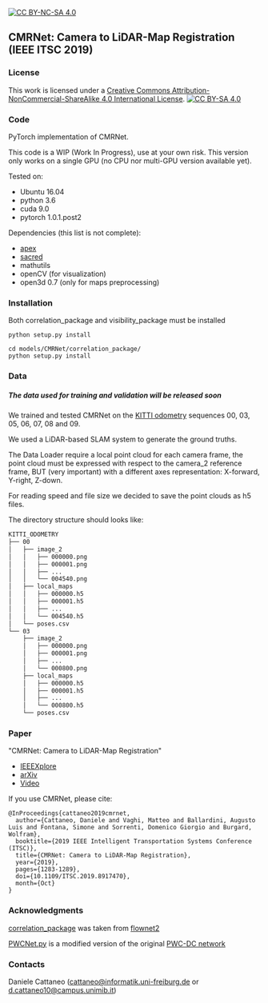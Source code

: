 [![CC BY-NC-SA 4.0][cc-by-sa-shield]][cc-by-sa]

## CMRNet: Camera to LiDAR-Map Registration (IEEE ITSC 2019)

### License
This work is licensed under a [Creative Commons Attribution-NonCommercial-ShareAlike 4.0 International License][cc-by-sa].
[![CC BY-SA 4.0][cc-by-sa-image]][cc-by-sa]

### Code
PyTorch implementation of CMRNet.

This code is a WIP (Work In Progress), use at your own risk.
This version only works on a single GPU (no CPU nor multi-GPU version available yet).

Tested on:
* Ubuntu 16.04
* python 3.6
* cuda 9.0
* pytorch 1.0.1.post2

Dependencies (this list is not complete):
* [apex](https://nvidia.github.io/apex/)
* [sacred](https://sacred.readthedocs.io/)
* mathutils
* openCV (for visualization)
* open3d 0.7 (only for maps preprocessing)

### Installation
Both correlation_package and visibility_package must be installed
```
python setup.py install
```
```
cd models/CMRNet/correlation_package/
python setup.py install
```

### Data
##### The data used for training and validation will be released soon

We trained and tested CMRNet on the [KITTI odometry](http://www.cvlibs.net/datasets/kitti/eval_odometry.php) sequences 00, 03, 05, 06, 07, 08 and 09.

We used a LiDAR-based SLAM system to generate the ground truths.

The Data Loader require a local point cloud for each camera frame, the point cloud must be expressed with respect to the camera_2 reference frame, BUT (very important) with a different axes representation: X-forward, Y-right, Z-down.

For reading speed and file size we decided to save the point clouds as h5 files.

The directory structure should looks like:
```bash
KITTI_ODOMETRY
├── 00
│   ├── image_2
│   │   ├── 000000.png
│   │   ├── 000001.png
│   │   ├── ...
│   │   └── 004540.png
│   ├── local_maps
│   │   ├── 000000.h5
│   │   ├── 000001.h5
│   │   ├── ...
│   │   └── 004540.h5
│   └── poses.csv
└── 03
    ├── image_2
    │   ├── 000000.png
    │   ├── 000001.png
    │   ├── ...
    │   └── 000800.png
    ├── local_maps
    │   ├── 000000.h5
    │   ├── 000001.h5
    │   ├── ...
    │   └── 000800.h5
    └── poses.csv

```

### Paper
"CMRNet: Camera to LiDAR-Map Registration"
* [IEEEXplore](https://ieeexplore.ieee.org/document/8917470)
* [arXiv](https://arxiv.org/abs/1906.10109)
* [Video](https://www.youtube.com/watch?v=ZFI_1HCo_J8)

If you use CMRNet, please cite:
```
@InProceedings{cattaneo2019cmrnet,
  author={Cattaneo, Daniele and Vaghi, Matteo and Ballardini, Augusto Luis and Fontana, Simone and Sorrenti, Domenico Giorgio and Burgard, Wolfram},
  booktitle={2019 IEEE Intelligent Transportation Systems Conference (ITSC)},
  title={CMRNet: Camera to LiDAR-Map Registration},
  year={2019},
  pages={1283-1289},
  doi={10.1109/ITSC.2019.8917470},
  month={Oct}
}
```

### Acknowledgments
[correlation_package](models/CMRNet/correlation_package) was taken from [flownet2](https://github.com/NVIDIA/flownet2-pytorch/tree/master/networks/correlation_package)

[PWCNet.py](model/PWC/PWCNet.py) is a modified version of the original [PWC-DC network](https://github.com/NVlabs/PWC-Net/blob/master/PyTorch/models/PWCNet.py)

### Contacts
Daniele Cattaneo (cattaneo@informatik.uni-freiburg.de or d.cattaneo10@campus.unimib.it)


[cc-by-sa]: http://creativecommons.org/licenses/by-nc-sa/4.0/
[cc-by-sa-image]: https://licensebuttons.net/l/by-nc-sa/4.0/88x31.png
[cc-by-sa-shield]: https://img.shields.io/badge/License-CC%20BY--NC--SA%204.0-lightgrey